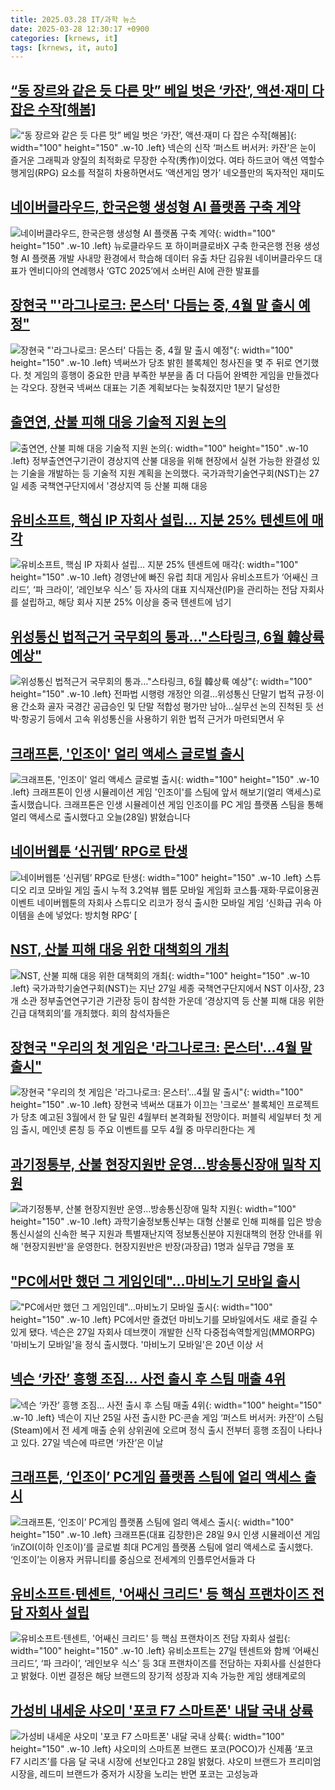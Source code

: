 ```yaml
---
title: 2025.03.28 IT/과학 뉴스
date: 2025-03-28 12:30:17 +0900
categories: [krnews, it]
tags: [krnews, it, auto]
---
```

## [“동 장르와 같은 듯 다른 맛” 베일 벗은 ‘카잔’, 액션·재미 다 잡은 수작[해봄]](https://n.news.naver.com/mnews/article/005/0001766082)

![“동 장르와 같은 듯 다른 맛” 베일 벗은 ‘카잔’, 액션·재미 다 잡은 수작[해봄]](https://mimgnews.pstatic.net/image/origin/005/2025/03/28/1766082.jpg?type=nf220_150){: width="100" height="150" .w-10 .left}
넥슨의 신작 ‘퍼스트 버서커: 카잔’은 눈이 즐거운 그래픽과 양질의 최적화로 무장한 수작(秀作)이었다. 여타 하드코어 액션 역할수행게임(RPG) 요소를 적절히 차용하면서도 ‘액션게임 명가’ 네오플만의 독자적인 재미도

## [네이버클라우드, 한국은행 생성형 AI 플랫폼 구축 계약](https://n.news.naver.com/mnews/article/016/0002449058)

![네이버클라우드, 한국은행 생성형 AI 플랫폼 구축 계약](https://mimgnews.pstatic.net/image/origin/016/2025/03/28/2449058.jpg?type=nf220_150){: width="100" height="150" .w-10 .left}
뉴로클라우드 포 하이퍼클로바X 구축 한국은행 전용 생성형 AI 플랫폼 개발 사내망 환경에서 학습해 데이터 유출 차단 김유원 네이버클라우드 대표가 엔비디아의 연례행사 ‘GTC 2025’에서 소버린 AI에 관한 발표를

## [장현국 "'라그나로크: 몬스터' 다듬는 중, 4월 말 출시 예정"](https://n.news.naver.com/mnews/article/417/0001066966)

![장현국 "'라그나로크: 몬스터' 다듬는 중, 4월 말 출시 예정"](https://mimgnews.pstatic.net/image/origin/417/2025/03/28/1066966.jpg?type=nf220_150){: width="100" height="150" .w-10 .left}
넥써쓰가 당초 밝힌 블록체인 청사진을 몇 주 뒤로 연기했다. 첫 게임의 흥행이 중요한 만큼 부족한 부분을 좀 더 다듬어 완벽한 게임을 만들겠다는 각오다. 장현국 넥써쓰 대표는 기존 계획보다는 늦춰졌지만 1분기 달성한

## [출연연, 산불 피해 대응 기술적 지원 논의](https://n.news.naver.com/mnews/article/277/0005568920)

![출연연, 산불 피해 대응 기술적 지원 논의](https://mimgnews.pstatic.net/image/origin/277/2025/03/28/5568920.jpg?type=nf220_150){: width="100" height="150" .w-10 .left}
정부출연연구기관이 경상지역 산불 대응을 위해 현장에서 실현 가능한 완결성 있는 기술을 개발하는 등 기술적 지원 계획을 논의했다. 국가과학기술연구회(NST)는 27일 세종 국책연구단지에서 '경상지역 등 산불 피해 대응

## [유비소프트, 핵심 IP 자회사 설립… 지분 25% 텐센트에 매각](https://n.news.naver.com/mnews/article/366/0001064662)

![유비소프트, 핵심 IP 자회사 설립… 지분 25% 텐센트에 매각](https://mimgnews.pstatic.net/image/origin/366/2025/03/28/1064662.jpg?type=nf220_150){: width="100" height="150" .w-10 .left}
경영난에 빠진 유럽 최대 게임사 유비소프트가 ‘어쌔신 크리드’, ‘파 크라이’, ‘레인보우 식스’ 등 자사의 대표 지식재산(IP)을 관리하는 전담 자회사를 설립하고, 해당 회사 지분 25% 이상을 중국 텐센트에 넘기

## [위성통신 법적근거 국무회의 통과…"스타링크, 6월 韓상륙 예상"](https://n.news.naver.com/mnews/article/001/0015294932)

![위성통신 법적근거 국무회의 통과…"스타링크, 6월 韓상륙 예상"](https://mimgnews.pstatic.net/image/origin/001/2025/03/28/15294932.jpg?type=nf220_150){: width="100" height="150" .w-10 .left}
전파법 시행령 개정안 의결…위성통신 단말기 법적 규정·이용 간소화 골자 국경간 공급승인 및 단말 적합성 평가만 남아…실무선 논의 진척된 듯 선박·항공기 등에서 고속 위성통신을 사용하기 위한 법적 근거가 마련되면서 우

## [크래프톤, '인조이' 얼리 액세스 글로벌 출시](https://n.news.naver.com/mnews/article/374/0000432094)

![크래프톤, '인조이' 얼리 액세스 글로벌 출시](https://mimgnews.pstatic.net/image/origin/374/2025/03/28/432094.jpg?type=nf220_150){: width="100" height="150" .w-10 .left}
크래프톤이 인생 시뮬레이션 게임 '인조이'를 스팀에 앞서 해보기(얼리 액세스)로 출시했습니다. 크래프톤은 인생 시뮬레이션 게임 인조이를 PC 게임 플랫폼 스팀을 통해 얼리 액세스로 출시했다고 오늘(28일) 밝혔습니다

## [네이버웹툰 ‘신귀템’ RPG로 탄생](https://n.news.naver.com/mnews/article/016/0002449266)

![네이버웹툰 ‘신귀템’ RPG로 탄생](https://mimgnews.pstatic.net/image/origin/016/2025/03/28/2449266.jpg?type=nf220_150){: width="100" height="150" .w-10 .left}
스튜디오 리코 모바일 게임 출시 누적 3.2억뷰 웹툰 모바일 게임화 코스튬·재화·무료이용권 이벤트 네이버웹툰의 자회사 스튜디오 리코가 정식 출시한 모바일 게임 ‘신화급 귀속 아이템을 손에 넣었다: 방치형 RPG’ [

## [NST, 산불 피해 대응 위한 대책회의 개최](https://n.news.naver.com/mnews/article/018/0005972913)

![NST, 산불 피해 대응 위한 대책회의 개최](https://mimgnews.pstatic.net/image/origin/018/2025/03/28/5972913.jpg?type=nf220_150){: width="100" height="150" .w-10 .left}
국가과학기술연구회(NST)는 지난 27일 세종 국책연구단지에서 NST 이사장, 23개 소관 정부출연연구기관 기관장 등이 참석한 가운데 ‘경상지역 등 산불 피해 대응 위한 긴급 대책회의’를 개최했다. 회의 참석자들은

## [장현국 "우리의 첫 게임은 '라그나로크: 몬스터'…4월 말 출시"](https://n.news.naver.com/mnews/article/031/0000919925)

![장현국 "우리의 첫 게임은 '라그나로크: 몬스터'…4월 말 출시"](https://mimgnews.pstatic.net/image/origin/031/2025/03/28/919925.jpg?type=nf220_150){: width="100" height="150" .w-10 .left}
장현국 넥써쓰 대표가 이끄는 '크로쓰' 블록체인 프로젝트가 당초 예고된 3월에서 한 달 밀린 4월부터 본격화될 전망이다. 퍼블릭 세일부터 첫 게임 출시, 메인넷 론칭 등 주요 이벤트를 모두 4월 중 마무리한다는 게

## [과기정통부, 산불 현장지원반 운영…방송통신장애 밀착 지원](https://n.news.naver.com/mnews/article/030/0003297836)

![과기정통부, 산불 현장지원반 운영…방송통신장애 밀착 지원](https://mimgnews.pstatic.net/image/origin/030/2025/03/28/3297836.jpg?type=nf220_150){: width="100" height="150" .w-10 .left}
과학기술정보통신부는 대형 산불로 인해 피해를 입은 방송통신시설의 신속한 복구 지원과 특별재난지역 정보통신분야 지원대책의 현장 안내를 위해 '현장지원반'을 운영한다. 현장지원반은 반장(과장급) 1명과 실무급 7명을 포

## ["PC에서만 했던 그 게임인데"…마비노기 모바일 출시](https://n.news.naver.com/mnews/article/015/0005111654)

!["PC에서만 했던 그 게임인데"…마비노기 모바일 출시](https://mimgnews.pstatic.net/image/origin/015/2025/03/27/5111654.jpg?type=nf220_150){: width="100" height="150" .w-10 .left}
PC에서만 즐겼던 마비노기를 모바일에서도 새로 즐길 수 있게 됐다. 넥슨은 27일 자회사 데브캣이 개발한 신작 다중접속역할게임(MMORPG) '마비노기 모바일'을 정식 출시했다. '마비노기 모바일'은 20년 이상 서

## [넥슨 ‘카잔’ 흥행 조짐… 사전 출시 후 스팀 매출 4위](https://n.news.naver.com/mnews/article/366/0001064517)

![넥슨 ‘카잔’ 흥행 조짐… 사전 출시 후 스팀 매출 4위](https://mimgnews.pstatic.net/image/origin/366/2025/03/27/1064517.jpg?type=nf220_150){: width="100" height="150" .w-10 .left}
넥슨이 지난 25일 사전 출시한 PC·콘솔 게임 ‘퍼스트 버서커: 카잔’이 스팀(Steam)에서 전 세계 매출 순위 상위권에 오르며 정식 출시 전부터 흥행 조짐이 나타나고 있다. 27일 넥슨에 따르면 ‘카잔’은 이날

## [크래프톤, ‘인조이’ PC게임 플랫폼 스팀에 얼리 액세스 출시](https://n.news.naver.com/mnews/article/009/0005466651)

![크래프톤, ‘인조이’ PC게임 플랫폼 스팀에 얼리 액세스 출시](https://mimgnews.pstatic.net/image/origin/009/2025/03/28/5466651.jpg?type=nf220_150){: width="100" height="150" .w-10 .left}
크래프톤(대표 김창한)은 28일 9시 인생 시뮬레이션 게임 ‘inZOI(이하 인조이)’를 글로벌 최대 PC게임 플랫폼 스팀에 얼리 액세스로 출시했다. ‘인조이’는 이용자 커뮤니티를 중심으로 전세계의 인플루언서들과 다

## [유비소프트·텐센트, '어쌔신 크리드' 등 핵심 프랜차이즈 전담 자회사 설립](https://n.news.naver.com/mnews/article/092/0002368451)

![유비소프트·텐센트, '어쌔신 크리드' 등 핵심 프랜차이즈 전담 자회사 설립](https://mimgnews.pstatic.net/image/origin/092/2025/03/28/2368451.jpg?type=nf220_150){: width="100" height="150" .w-10 .left}
유비소프트는 27일 텐센트와 함께 ‘어쌔신 크리드’, ‘파 크라이’, ‘레인보우 식스’ 등 3대 프랜차이즈를 전담하는 자회사를 신설한다고 밝혔다. 이번 결정은 해당 브랜드의 장기적 성장과 지속 가능한 게임 생태계로의

## [가성비 내세운 샤오미 '포코 F7 스마트폰' 내달 국내 상륙](https://n.news.naver.com/mnews/article/011/0004467144)

![가성비 내세운 샤오미 '포코 F7 스마트폰' 내달 국내 상륙](https://mimgnews.pstatic.net/image/origin/011/2025/03/28/4467144.jpg?type=nf220_150){: width="100" height="150" .w-10 .left}
샤오미의 스마트폰 브랜드 포코(POCO)가 신제품 ‘포코 F7 시리즈’를 다음 달 국내 시장에 선보인다고 28일 밝혔다. 샤오미 브랜드가 프리미엄 시장을, 레드미 브랜드가 중저가 시장을 노리는 반면 포코는 고성능과

